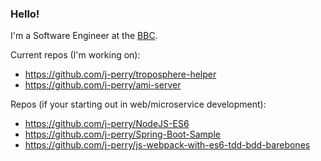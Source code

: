 ### Hello!

I'm a Software Engineer at the [BBC](https://www.bbc.co.uk/).

Current repos (I'm working on):
- https://github.com/j-perry/troposphere-helper
- https://github.com/j-perry/ami-server

Repos (if your starting out in web/microservice development):
- https://github.com/j-perry/NodeJS-ES6
- https://github.com/j-perry/Spring-Boot-Sample
- https://github.com/j-perry/js-webpack-with-es6-tdd-bdd-barebones

<!--
**j-perry/j-perry** is a ✨ _special_ ✨ repository because its `README.md` (this file) appears on your GitHub profile.

Here are some ideas to get you started:

- 🔭 I’m currently working on ...
- 🌱 I’m currently learning ...
- 👯 I’m looking to collaborate on ...
- 🤔 I’m looking for help with ...
- 💬 Ask me about ...
- 📫 How to reach me: ...
- 😄 Pronouns: ...
- ⚡ Fun fact: ...
-->
